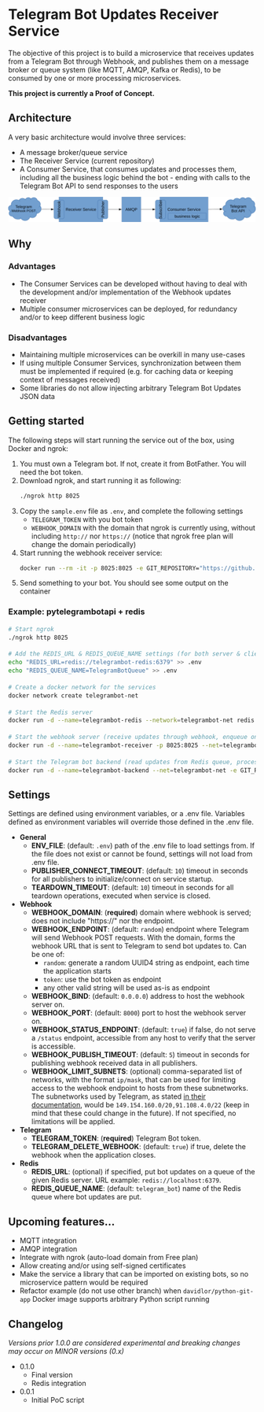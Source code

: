 # Telegram Bot Updates Receiver Service

The objective of this project is to build a microservice that receives updates from a Telegram Bot through Webhook, and publishes them on a message broker or queue system (like MQTT, AMQP, Kafka or Redis), to be consumed by one or more processing microservices.

**This project is currently a Proof of Concept.**

## Architecture

A very basic architecture would involve three services:

- A message broker/queue service
- The Receiver Service (current repository)
- A Consumer Service, that consumes updates and processes them, including all the business logic behind the bot - ending with calls to the Telegram Bot API to send responses to the users

![Architecture diagram](docs/architecture.svg)

## Why

### Advantages

- The Consumer Services can be developed without having to deal with the development and/or implementation of the Webhook updates receiver
- Multiple consumer microservices can be deployed, for redundancy and/or to keep different business logic

### Disadvantages

- Maintaining multiple microservices can be overkill in many use-cases
- If using multiple Consumer Services, synchronization between them must be implemented if required (e.g. for caching data or keeping context of messages received)
- Some libraries do not allow injecting arbitrary Telegram Bot Updates JSON data

## Getting started

The following steps will start running the service out of the box, using Docker and ngrok:

1. You must own a Telegram bot. If not, create it from BotFather. You will need the bot token.
2. Download ngrok, and start running it as following:
   ```bash
   ./ngrok http 8025
   ```
3. Copy the `sample.env` file as `.env`, and complete the following settings
   - `TELEGRAM_TOKEN` with you bot token
   - `WEBHOOK_DOMAIN` with the domain that ngrok is currently using, without including `http://` nor `https://` (notice that ngrok free plan will change the domain periodically)
4. Start running the webhook receiver service:
   ```bash
   docker run --rm -it -p 8025:8025 -e GIT_REPOSITORY="https://github.com/David-Lor/TelegramBot-Webhook-Updates-Receiver-Service" --env-file=".env" davidlor/python-git-app:slim
   ```
5. Send something to your bot. You should see some output on the container

### Example: pytelegrambotapi + redis

```bash
# Start ngrok
./ngrok http 8025

# Add the REDIS_URL & REDIS_QUEUE_NAME settings (for both server & client)
echo "REDIS_URL=redis://telegrambot-redis:6379" >> .env
echo "REDIS_QUEUE_NAME=TelegramBotQueue" >> .env

# Create a docker network for the services
docker network create telegrambot-net

# Start the Redis server
docker run -d --name=telegrambot-redis --network=telegrambot-net redis

# Start the webhook server (receive updates through webhook, enqueue on Redis)
docker run -d --name=telegrambot-receiver -p 8025:8025 --net=telegrambot-net -e GIT_REPOSITORY="https://github.com/David-Lor/TelegramBot-Webhook-Updates-Receiver-Service" --env-file=".env" davidlor/python-git-app:slim

# Start the Telegram bot backend (read updates from Redis queue, process them)
docker run -d --name=telegrambot-backend --net=telegrambot-net -e GIT_REPOSITORY="https://github.com/David-Lor/TelegramBot-Webhook-Updates-Receiver-Service" -e GIT_BRANCH="example/pytelegrambotapi+redis" --env-file=".env" davidlor/python-git-app:slim
```

## Settings

Settings are defined using environment variables, or a .env file. Variables defined as environment variables will override those defined in the .env file.

- **General**
  - **ENV_FILE**: (default: `.env`) path of the .env file to load settings from. If the file does not exist or cannot be found, settings will not load from .env file.
  - **PUBLISHER_CONNECT_TIMEOUT**: (default: `10`) timeout in seconds for all publishers to initialize/connect on service startup.
  - **TEARDOWN_TIMEOUT**: (default: `10`) timeout in seconds for all teardown operations, executed when service is closed.
- **Webhook**
  - **WEBHOOK_DOMAIN**: (**required**) domain where webhook is served; does not include "https://" nor the endpoint.
  - **WEBHOOK_ENDPOINT**: (default: `random`) endpoint where Telegram will send Webhook POST requests. With the domain, forms the webhook URL that is sent to Telegram to send bot updates to. Can be one of:
    - `random`: generate a random UUID4 string as endpoint, each time the application starts
    - `token`: use the bot token as endpoint
    - any other valid string will be used as-is as endpoint
  - **WEBHOOK_BIND**: (default: `0.0.0.0`) address to host the webhook server on.
  - **WEBHOOK_PORT**: (default: `8000`) port to host the webhook server on.
  - **WEBHOOK_STATUS_ENDPOINT**: (default: `true`) if false, do not serve a `/status` endpoint, accessible from any host to verify that the server is accessible.
  - **WEBHOOK_PUBLISH_TIMEOUT**: (default: `5`) timeout in seconds for publishing webhook received data in all publishers.
  - **WEBHOOK_LIMIT_SUBNETS**: (optional) comma-separated list of networks, with the format `ip/mask`, that can be used for limiting access to the webhook endpoint to hosts from these subnetworks. The subnetworks used by Telegram, as stated [in their documentation](https://core.telegram.org/bots/webhooks), would be `149.154.160.0/20,91.108.4.0/22` (keep in mind that these could change in the future). If not specified, no limitations will be applied.
- **Telegram**
  - **TELEGRAM_TOKEN**: (**required**) Telegram Bot token.
  - **TELEGRAM_DELETE_WEBHOOK**: (default: `true`) if true, delete the webhook when the application closes.
- **Redis**
  - **REDIS_URL**: (optional) if specified, put bot updates on a queue of the given Redis server. URL example: `redis://localhost:6379`.
  - **REDIS_QUEUE_NAME**: (default: `telegram_bot`) name of the Redis queue where bot updates are put.

## Upcoming features...

- MQTT integration
- AMQP integration
- Integrate with ngrok (auto-load domain from Free plan)
- Allow creating and/or using self-signed certificates
- Make the service a library that can be imported on existing bots, so no microservice pattern would be required
- Refactor example (do not use other branch) when `davidlor/python-git-app` Docker image supports arbitrary Python script running

## Changelog

_Versions prior 1.0.0 are considered experimental and breaking changes may occur on MINOR versions (0.x)_

- 0.1.0
    - Final version
    - Redis integration
- 0.0.1
    - Initial PoC script
